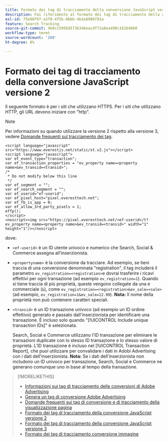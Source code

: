 ```yaml
---
title: Formato dei tag di tracciamento della conversione JavaScript versione 2
description: Fai riferimento al formato dei tag di tracciamento della conversione JavaScript versione 2.
exl-id: 75e96f97-a3f0-4f5b-8bbb-4b1e8986f01a
feature: Search Tracking
source-git-commit: 4b9cc5956d573b346eacdf71a8ea490c162b4660
workflow-type: tm+mt
source-wordcount: '269'
ht-degree: 0%

---
```


# Formato dei tag di tracciamento della conversione JavaScript versione 2

Il seguente formato è per i siti che utilizzano HTTPS. Per i siti che utilizzano HTTP, gli URL devono iniziare con &quot;http&quot;.

>[!NOTE]
>
>Per informazioni su quando utilizzare la versione 2 rispetto alla versione 3, vedere [Domande frequenti sul tracciamento dei tag](/help/search-social-commerce/tracking/faqs-conversion-page-view-tracking-tags.md).

```
<script language="javascript" src="https://www.everestjs.net/static/st.v2.js"></script>
<script language="javascript">
var ef_event_type="transaction";
var ef_transaction_properties = "ev_property name=<property name>&ev_transid=<transid>";
/*
 * Do not modify below this line
 */
var ef_segment = "";
var ef_search_segment = "";
var ef_userid="ef-userid";
var ef_pixel_host="pixel.everesttech.net";
var ef_fb_is_app = 0;
var ef_allow_3rd_party_pixels = 1;
effp();
</script>
<noscript><img src="https://pixel.everesttech.net/<ef-userid>/t?ev_property name=<property name>&ev_transid=<transid>" width="1" height="1"/></noscript>
```

dove:

* `<ef-userid>` è un ID utente univoco e numerico che Search, Social &amp; Commerce assegna all’inserzionista.

* `<propertyname>` è la conversione da tracciare. Ad esempio, se tieni traccia di una conversione denominata &quot;registration&quot;, il tag includerà il parametro `ev_registration=<registration>`e dovrai trasferire i ricavi effettivi per ogni transazione (ad esempio `ev_registration=1`). Quando si tiene traccia di più proprietà, queste vengono collegate da una e commerciale (`&`), come `ev_registration=<registration>&ev_sale=<sale>` (ad esempio, `ev_registration=1&ev_sale=12.99`). **Nota:**  Il nome della proprietà non può contenere caratteri speciali.

* `<transid>` è un ID transazione univoco (ad esempio un ID ordine effettivo) generato e passato dall&#39;inserzionista per identificare una transazione. È incluso solo quando &quot;[!UICONTROL Include unique transaction IDs]&quot; è selezionata.

  Search, Social e Commerce utilizzano l&#39;ID transazione per eliminare le transazioni duplicate con lo stesso ID transazione e lo stesso valore di proprietà. L’ID transazione è incluso nel [!UICONTROL Transaction Report], che puoi utilizzare per convalidare i dati in Adobi Advertising con i dati dell’inserzionista. **Nota:** Se i dati dell’inserzionista non includono un ID univoco per transazione, Search, Social e Commerce ne generano comunque uno in base al tempo della transazione.

<!-- add more links -->

>[!MORELIKETHIS]
>
>* [Informazioni sui tag di tracciamento delle conversioni di Adobe Advertising](/help/search-social-commerce/tracking/conversion-tracking-advertising.md)
>* [Genera un tag di conversione Adobe Advertising](/help/search-social-commerce/tools/conversion-tag-generate.md)
>* [Domande frequenti sui tag di conversione e di tracciamento della visualizzazione pagina](/help/search-social-commerce/tracking/faqs-conversion-page-view-tracking-tags.md)
>* [Formato dei tag di tracciamento della conversione JavaScript versione 2](format-conversion-tag-jsv2.md)
>* [Formato dei tag di tracciamento della conversione JavaScript versione 3](format-conversion-tag-jsv3.md)
>* [Formato dei tag di tracciamento conversione immagine](format-conversion-tag-image.md)
